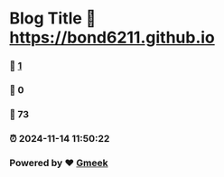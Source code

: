 # Blog Title :link: https://bond6211.github.io 
### :page_facing_up: [1](https://bond6211.github.io/tag.html) 
### :speech_balloon: 0 
### :hibiscus: 73 
### :alarm_clock: 2024-11-14 11:50:22 
### Powered by :heart: [Gmeek](https://github.com/Meekdai/Gmeek)
